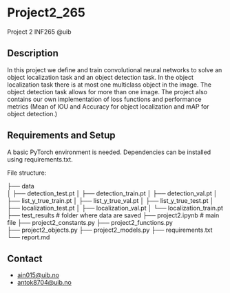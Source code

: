 # Project2_265
Project 2 INF265 @uib

## Description

In this project we define and train convolutional neural networks to solve an object localization
task and an object detection task. In the object localization task there is at most one multiclass object in the image.
The object detection task allows for more than one image. The project also contains our own implementation of loss functions
and performance metrics (Mean of IOU and Accuracy for object localization and mAP for object detection.)

## Requirements and Setup

A basic PyTorch environment is needed.
Dependencies can be installed using requirements.txt.

File structure: 

├── data  
│   ├── detection_test.pt
│   ├── detection_train.pt
│   ├── detection_val.pt
│   ├── list_y_true_train.pt
│   ├── list_y_true_val.pt
│   ├── list_y_true_test.pt
│   ├── localization_test.pt
│   ├── localization_val.pt
│   └── localization_train.pt
├── test_results  # folder where data are saved 
├── project2.ipynb  # main file
├── project2_constants.py
├── project2_functions.py  
├── project2_objects.py
├── project2_models.py
├── requirements.txt
└── report.md

## Contact

- ain015@uib.no
- antok8704@uib.no
